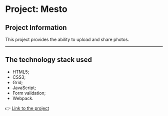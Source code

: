 # Project: Mesto

## Project Information

This project provides the ability to upload and share photos.

---

## The technology stack used

- HTML5;
- CSS3;
- Grid;
- JavaScript;
- Form validation;
- Webpack.

 👉 [Link to the project](https://shahtarov.github.io/mesto-project/)
